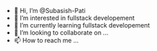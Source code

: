 - 👋 Hi, I’m @Subasish-Pati
- 👀 I’m interested in fullstack developement
- 🌱 I’m currently learning fullstack developement
- 💞️ I’m looking to collaborate on ...
- 📫 How to reach me ...

<!---
Subasish-Pati/Subasish-Pati is a ✨ special ✨ repository because its `README.md` (this file) appears on your GitHub profile.
You can click the Preview link to take a look at your changes.
--->
